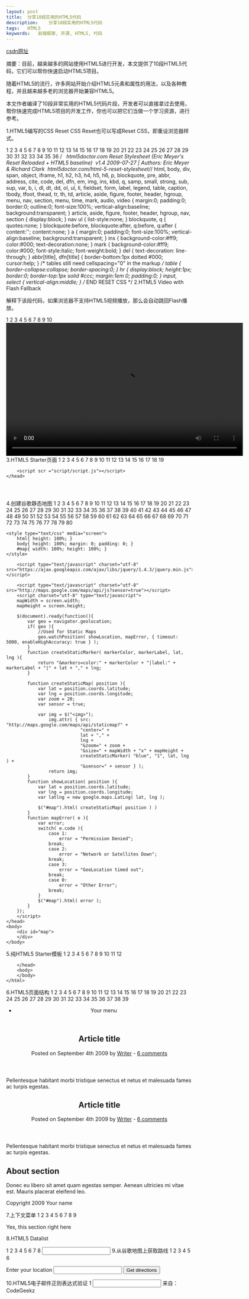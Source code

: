 ```yaml
---
layout: post
title:  分享10段实用的HTML5代码
description:    分享10段实用的HTML5代码
tags:   HTML5
keywords:   前端框架, 开源, HTML5, 代码
---
```


[csdn网址](http://www.csdn.net/article/2013-11-18/2817533-10-Best-HTML5-Code-Snippets-to-Simplify-Your-Tasks/)

摘要：目前，越来越多的网站使用HTML5进行开发，本文提供了10段HTML5代码，它们可以帮你快速启动HTML5项目。

随着HTML5的流行，许多网站开始介绍HTML5元素和属性的用法，以及各种教程，并且越来越多老的浏览器开始兼容HTML5。

本文作者编译了10段非常实用的HTML5代码片段，开发者可以直接拿过去使用，帮你快速完成HTML5项目的开发工作，你也可以把它们当做一个学习资源，进行参考。

1.HTML5编写的CSS Reset
CSS Reset也可以写成Reset CSS，即重设浏览器样式。

1
2
3
4
5
6
7
8
9
10
11
12
13
14
15
16
17
18
19
20
21
22
23
24
25
26
27
28
29
30
31
32
33
34
35
36
/*&nbsp;&nbsp;&nbsp;html5doctor.com Reset Stylesheet (Eric Meyer's Reset Reloaded + HTML5 baseline)&nbsp;&nbsp;v1.4 2009-07-27 | Authors: Eric Meyer & Richard Clark&nbsp;&nbsp;html5doctor.com/html-5-reset-stylesheet/*/
html, body, div, span, object, iframe,
h1, h2, h3, h4, h5, h6, p, blockquote, pre,
abbr, address, cite, code,
del, dfn, em, img, ins, kbd, q, samp,
small, strong, sub, sup, var,
b, i,
dl, dt, dd, ol, ul, li,
fieldset, form, label, legend,
table, caption, tbody, tfoot, thead, tr, th, td,
article, aside, figure, footer, header,&nbsp;hgroup, menu, nav, section, menu,
time, mark, audio, video {
margin:0;
padding:0;
border:0;
outline:0;
font-size:100%;
vertical-align:baseline;
background:transparent;
}
article, aside, figure, footer, header,
hgroup, nav, section { display:block; }
nav ul { list-style:none; }
blockquote, q { quotes:none; }
blockquote:before, blockquote:after,
q:before, q:after { content:''; content:none; }
a { margin:0; padding:0; font-size:100%; vertical-align:baseline; background:transparent; }
ins { background-color:#ff9; color:#000; text-decoration:none; }
mark { background-color:#ff9; color:#000; font-style:italic; font-weight:bold; }
del { text-decoration: line-through; }
abbr[title], dfn[title] { border-bottom:1px dotted #000; cursor:help; }
/* tables still need cellspacing="0" in the markup */
table { border-collapse:collapse; border-spacing:0; }
hr { display:block; height:1px; border:0; border-top:1px solid #ccc; margin:1em 0; padding:0; }
input, select { vertical-align:middle; }
/* END RESET CSS */
2.HTML5 Video with Flash Fallback

解释下该段代码，如果浏览器不支持HTML5视频播放，那么会自动跳回Flash播放。

1
2
3
4
5
6
7
8
9
10
<video width="640" height="360" controls>
    <source src="__VIDEO__.MP4"  type="video/mp4" />
    <source src="__VIDEO__.OGV"  type="video/ogg" />
    <object width="640" height="360" type="application/x-shockwave-flash" data="__FLASH__.SWF">
        <param name="movie" value="__FLASH__.SWF" />
        <param name="flashvars" value="controlbar=over&image=__POSTER__.JPG&file=__VIDEO__.MP4" />
        <img src="__VIDEO__.JPG" width="640" height="360" alt="__TITLE__"
             title="No video playback capabilities, please download the video below" />
    </object>
</video>
3.HTML5 Starter页面
1
2
3
4
5
6
7
8
9
10
11
12
13
14
15
16
17
18
19
<!DOCTYPE HTML>
<html>
    <head>
        <meta charset = "utf-8">
        <title></title>
        <link rel="stylesheet" href="style.css">
        <script type="text/javascript" src="http://ajax.googleapis.com/ajax/libs/jquery/1.6.2/jquery.min.js"></script>
        
<!--[if IE]><script src="http://html5shiv.googlecode.com/svn/trunk/html5.js"></script><![endif]-->
        <script scr ="script/script.js"></script>
    </head>
<body>
     <header>
       <nav>
       </nav>
    </header>
    <footer>
    </footer>
  </body>
<html>
4.创建谷歌静态地图
1
2
3
4
5
6
7
8
9
10
11
12
13
14
15
16
17
18
19
20
21
22
23
24
25
26
27
28
29
30
31
32
33
34
35
36
37
38
39
40
41
42
43
44
45
46
47
48
49
50
51
52
53
54
55
56
57
58
59
60
61
62
63
64
65
66
67
68
69
70
71
72
73
74
75
76
77
78
79
80
<!DOCTYPE html>
<html lang="en">
<head>
    <meta http-equiv="content-type" content="text/html; charset=utf-8">
    <meta name="viewport" content="width=device-width, initial-scale=1.0 maximum-scale=1.0, user-scalable=no" />
    <title>Geo Location</title>
 
    <style type="text/css" media="screen">
        html{ height: 100%; }
        body{ height: 100%; margin: 0; padding: 0; }
        #map{ width: 100%; height: 100%; }
    </style>
        
<!-- jQuery Min -->
        <script type="text/javascript" charset="utf-8" src="https://ajax.googleapis.com/ajax/libs/jquery/1.4.3/jquery.min.js"></script>
        
<!-- Google Maps -->
        <script type="text/javascript" charset="utf-8" src="http://maps.google.com/maps/api/js?sensor=true"></script>
        <script charset="utf-8" type="text/javascript">
        mapWidth = screen.width;
        mapHeight = screen.height;
 
        $(document).ready(function(){
            var geo = navigator.geolocation;
            if( geo ){
                //Used for Static Maps
                geo.watchPosition( showLocation, mapError, { timeout: 5000, enableHighAccuracy: true } );
            }
            function createStaticMarker( markerColor, markerLabel, lat, lng ){
                return "&markers=color:" + markerColor + "|label:" + markerLabel + "|" + lat + "," + lng;
            }
 
            function createStaticMap( position ){
                var lat = position.coords.latitude;
                var lng = position.coords.longitude;
                var zoom = 20;
                var sensor = true;
 
                var img = $("<img>");
                    img.attr( { src: "http://maps.google.com/maps/api/staticmap?" +
                                "center=" +
                                lat + "," +
                                lng +
                                "&zoom=" + zoom +
                                "&size=" + mapWidth + "x" + mapHeight +
                                createStaticMarker( "blue", "1", lat, lng ) +
                                "&sensor=" + sensor } );
                    return img;
            }
            function showLocation( position ){
                var lat = position.coords.latitude;
                var lng = position.coords.longitude;
                var latlng = new google.maps.LatLng( lat, lng );
 
                $("#map").html( createStaticMap( position ) )
            }
            function mapError( e ){
                var error;
                switch( e.code ){
                    case 1:
                        error = "Permission Denied";
                    break;
                    case 2:
                        error = "Network or Satellites Down";
                    break;
                    case 3:
                        error = "GeoLocation timed out";
                    break;
                    case 0:
                        error = "Other Error";
                    break;
                }
                $("#map").html( error );
            }
        });
        </script>
    </head>
    <body>
        <div id="map">
        </div>
    </body>
</html>
5.纯HTML5 Starter模板
1
2
3
4
5
6
7
8
9
10
11
12
<!DOCTYPE html>
    <html>
        <head>
            <meta charset="utf-8">
            <title>Untitled</title>
            
<!--[if lt IE 9]>
            
<script src="http://html5shim.googlecode.com/svn/trunk/html5.js"></script>
            
<![endif]-->
        </head>
        <body>
        </body>
    </html>
6.HTML5页面结构
1
2
3
4
5
6
7
8
9
10
11
12
13
14
15
16
17
18
19
20
21
22
23
24
25
26
27
28
29
30
31
32
33
34
35
36
37
38
39
<!DOCTYPE HTML>
<html>
<head>
        <meta http-equiv="Content-Type" content="text/html; charset=UTF-8" />
        <title>Your Website</title>
</head>
<body>
        <header>
                <nav>
                        <ul>
                                <li>Your menu</li>
                        </ul>
                </nav>
        </header>
        <section>
                <article>
                        <header>
                                <h2>Article title</h2>
                                <p>Posted on <time datetime="2009-09-04T16:31:24+02:00">September 4th 2009</time> by <a href="#">Writer</a> - <a href="#comments">6 comments</a></p>
                        </header>
                        <p>Pellentesque habitant morbi tristique senectus et netus et malesuada fames ac turpis egestas.</p>
                </article>
                <article>
                        <header>
                                <h2>Article title</h2>
                                <p>Posted on <time datetime="2009-09-04T16:31:24+02:00">September 4th 2009</time> by <a href="#">Writer</a> - <a href="#comments">6 comments</a></p>
                        </header>
                        <p>Pellentesque habitant morbi tristique senectus et netus et malesuada fames ac turpis egestas.</p>
                </article>
        </section>
        <aside>
                <h2>About section</h2>
                <p>Donec eu libero sit amet quam egestas semper. Aenean ultricies mi vitae est. Mauris placerat eleifend leo.</p>
        </aside>
        <footer>
                <p>Copyright 2009 Your name</p>
        </footer>
</body>
</html>
7.上下文菜单
1
2
3
4
5
6
7
8
9
<section contextmenu="mymenu">
<p>Yes, this section right here</p>
</section>
<menu type="context" id="mymenu">
  <menuitem label="Please do not steal our images" icon="img/forbidden.png"></menuitem>
  <menu label="Social Networks">
  <menuitem label="Share on Facebook" onclick="window.location.href = 'http://facebook.com/sharer/sharer.php?u=' + window.location.href;">   </menuitem>
  </menu>
</menu>
8.HTML5 Datalist

1
2
3
4
5
6
7
8
<input name="frameworks" list="frameworks" />
<datalist id="frameworks">
    <option value="MooTools">
    <option value="Moobile">
    <option value="Dojo Toolkit">
    <option value="jQuery">
    <option value="YUI">
</datalist>
9.从谷歌地图上获取路线
1
2
3
4
5
6
<form action="http://maps.google.com/maps" method="get" target="_blank">
   <label for="saddr">Enter your location</label>
   <input type="text" name="saddr" />
   <input type="hidden" name="daddr" value="350 5th Ave New York, NY 10018 (Empire State Building)" />
   <input type="submit" value="Get directions" />
</form>
10.HTML5电子邮件正则表达式验证
1
<input type="text" title="email" required pattern="[^@]+@[^@]+\.[a-zA-Z]{2,6}" />
来自： CodeGeekz